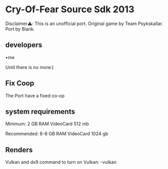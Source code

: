 # Cry-Of-Fear Source Sdk 2013
Disclaimer⚠️: This is an unofficial port. Original game by Team Psykskallar. Port by Blank.

## developers
•me
  
Until there is no more:(

## Fix Coop
The Port have a fixed co-op

## system requirements
Minimum:
2 GB RAM 
VideoCard 512 mb

Recommended:
6-8 GB RAM 
VideoCard  1024 gb

## Renders
Vulkan and dx9 
command to turn on Vulkan: -vulkan
